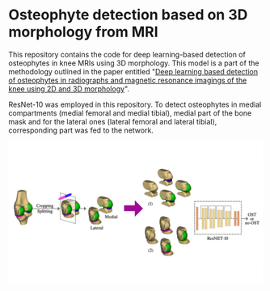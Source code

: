 # Osteophyte detection based on 3D morphology from MRI

This repository contains the code for deep learning-based detection of osteophytes in knee MRIs using 3D morphology. This model is a part of the methodology outlined in the paper entitled "<a href="https://onlinelibrary.wiley.com/doi/10.1002/jor.25800">Deep learning based detection of osteophytes in radiographs and magnetic resonance imagings of the knee using 2D and 3D morphology</a>".


ResNet-10 was employed in this repository. To detect osteophytes in medial compartments (medial femoral and medial tibial), medial part of the bone mask and for the lateral ones (lateral femoral and lateral tibial), corresponding part was fed to the network.

![Figure.1: Osteophyte detection model](figs/3D.png)

